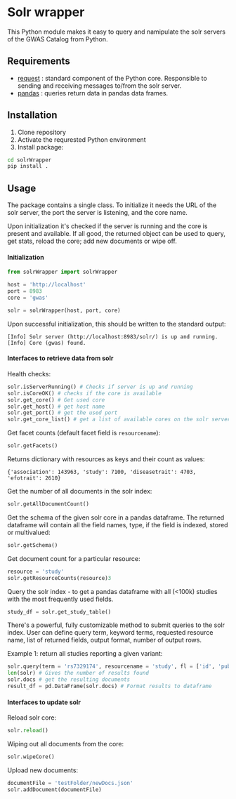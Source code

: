 # Solr wrapper

This Python module makes it easy to query and namipulate the solr servers of the GWAS Catalog from Python. 

## Requirements

* [request](https://requests.kennethreitz.org/en/master/) : standard component of the Python core. Responsible to sending and 
receiving messages to/from the solr server.
* [pandas](https://pandas.pydata.org) : queries return data in pandas data frames.

## Installation

1. Clone repository
2. Activate the requrested Python environment
3. Install package:

```bash
cd solrWrapper
pip install .
```

## Usage

The package contains a single class. To initialize it needs the URL of the solr server, the port the server is listening, and the core name.

Upon initialization it's checked if the server is running and the core is present and available. If all good, the returned object can be used to query, get stats, reload the core; add new documents or wipe off.

#### Initialization


```python
from solrWrapper import solrWrapper

host = 'http://localhost'
port = 8983
core = 'gwas'

solr = solrWrapper(host, port, core)
```

Upon successful initialization, this should be written to the standard output:

```
[Info] Solr server (http://localhost:8983/solr/) is up and running.
[Info] Core (gwas) found.
```

#### Interfaces to retrieve data from solr

Health checks:

```python
solr.isServerRunning() # Checks if server is up and running
solr.isCoreOK() # checks if the core is available
solr.get_core() # Get used core
solr.get_host() # get host name
solr.get_port() # get the used port
solr.get_core_list() # get a list of available cores on the solr server
```

Get facet counts (default facet field is `resourcename`):

```python
solr.getFacets()
```

Returns dictionary with resources as keys and their count as values:

```
{'association': 143963, 'study': 7100, 'diseasetrait': 4703, 'efotrait': 2610}
```

Get the number of all documents in the solr index:

```python
solr.getAllDocumentCount()
```

Get the schema of the given solr core in a pandas dataframe. The returned dataframe will contain all the field names, type, if the field is indexed, stored or multivalued:

```python
solr.getSchema()
```

Get document count for a particular resource:

```python
resource = 'study'
solr.getResourceCounts(resource)3
```

Query the solr index - to get a pandas dataframe with all (<100k) studies with the most frequently used fields.

```python
study_df = solr.get_study_table()
```

There's a powerful, fully customizable method to submit queries to the solr index. User can 
define query term, keyword terms, requested resource name, list of returned fields, output format, number of output rows.

Example 1: return all studies reporting a given variant:

```python
solr.query(term = 'rs7329174', resourcename = 'study', fl = ['id', 'pubmedId', 'accessionId'])
len(solr) # Gives the number of results found
solr.docs # get the resulting documents
result_df = pd.DataFrame(solr.docs) # Format results to dataframe
```

#### Interfaces to update solr

Reload solr core:

```python
solr.reload()
```

Wiping out all documents from the core:

```python
solr.wipeCore()
```

Upload new documents:

```python
documentFile = 'testFolder/newDocs.json'
solr.addDocument(documentFile)
```





